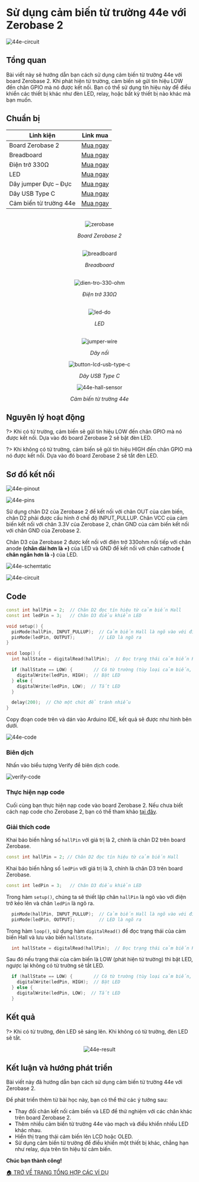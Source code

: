 <br>
<br>
<br>

# Sử dụng cảm biến từ trường 44e với Zerobase 2

![44e-circuit](https://cdn.chipstack.vn/zerobase2/44e-hall-sensor/44e-circuit.jpg)

## Tổng quan

Bài viết này sẽ hướng dẫn bạn cách sử dụng cảm biến từ trường 44e với board Zerobase 2. Khi phát hiện từ trường, cảm biến sẽ gửi tín hiệu LOW đến chân GPIO mà nó được kết nối. Bạn có thể sử dụng tín hiệu này để điều khiển các thiết bị khác như đèn LED, relay, hoặc bất kỳ thiết bị nào khác mà bạn muốn.

## Chuẩn bị

| Linh kiện |  Link mua |
| --- | --- |
| Board Zerobase 2 |[Mua ngay](https://chipstack.vn/san-pham/zerobase-2/) |
| Breadboard |[Mua ngay](https://chipstack.vn/san-pham/breadboard-830-lo/) |
| Điện trở 330Ω |[Mua ngay](https://chipstack.vn/san-pham/dien-tro-1-4w-1/) |
| LED |[Mua ngay](https://chipstack.vn/san-pham/led-5mm-vo-mau/) |
| Dây jumper Đực – Đực | [Mua ngay](https://chipstack.vn/san-pham/day-jumper-duc-duc/) |
| Dây USB Type C |[Mua ngay](https://chipstack.vn/san-pham/day-usb-type-c-1m/) |
| Cảm biến từ trường 44e | [Mua ngay](https://chipstack.vn/san-pham/cam-bien-hall-44e/) |

<br>

<div align="center">
    <img src="https://cdn.chipstack.vn/default/zerobase2-overview.png" alt="zerobase">
    <p><em>Board Zerobase 2</em></p>
</div>

<br>

<div align="center">
    <img src="https://cdn.chipstack.vn/default/breadboard.png" alt="breadboard">
    <p><em>Breadboard</em></p>
</div>

<br>

<div align="center">
    <img src="https://cdn.chipstack.vn/default/dien-tro-330-ohm.png" alt="dien-tro-330-ohm">
    <p><em>Điện trở 330Ω</em></p>
</div>

<br>

<div align="center">
    <img src="https://cdn.chipstack.vn/default/led-do.png" alt="led-do">
    <p><em>LED</em></p>
</div>

<br>

<div align="center">
    <img src="https://cdn.chipstack.vn/default/jumper-wire.png" alt="jumper-wire">
    <p><em>Dây nối</em></p>
</div>

<div align="center">
    <img src="https://cdn.chipstack.vn/default/usb-type-c.jpg" alt="button-lcd-usb-type-c">
    <p><em>Dây USB Type C</em></p>
</div>

<div align="center">
    <img src="https://cdn.chipstack.vn/zerobase2/44e-hall-sensor/44e.jpg" alt="44e-hall-sensor">
    <p><em>Cảm biến từ trường 44e</em></p>
</div>

## Nguyên lý hoạt động

?> Khi có từ trường, cảm biến sẽ gửi tín hiệu LOW đến chân GPIO mà nó được kết nối. Dựa vào đó board Zerobase 2 sẽ bật đèn LED.

?> Khi không có từ trường, cảm biến sẽ gửi tín hiệu HIGH đến chân GPIO mà nó được kết nối. Dựa vào đó board Zerobase 2 sẽ tắt đèn LED.

## Sơ đồ kết nối

![44e-pinout](https://cdn.chipstack.vn/zerobase2/44e-hall-sensor/pinout-44e.jpg)

![44e-pins](https://cdn.chipstack.vn/zerobase2/44e-hall-sensor/44e-pins.png)

Sử dụng chân D2 của Zerobase 2 để kết nối với chân OUT của cảm biến, chân D2 phải được cấu hình ở chế độ INPUT_PULLUP. Chân VCC của cảm biến kết nối với chân 3.3V của Zerobase 2, chân GND của cảm biến kết nối với chân GND của Zerobase 2.

Chân D3 của Zerobase 2 được kết nối với điện trở 330ohm nối tiếp với chân anode **(chân dài hơn là +)** của LED và GND để kết nối với chân cathode **( chân ngắn hơn là -)** của LED.

![44e-schemtatic](https://cdn.chipstack.vn/zerobase2/44e-hall-sensor/44e-schemtatic.png)

![44e-circuit](https://cdn.chipstack.vn/zerobase2/44e-hall-sensor/44e-circuit.jpg)

## Code

```cpp
const int hallPin = 2;  // Chân D2 đọc tín hiệu từ cảm biến Hall
const int ledPin = 3;   // Chân D3 điều khiển LED

void setup() {
  pinMode(hallPin, INPUT_PULLUP);  // Cảm biến Hall là ngõ vào với điện trở kéo lên
  pinMode(ledPin, OUTPUT);         // LED là ngõ ra
}

void loop() {
  int hallState = digitalRead(hallPin);  // Đọc trạng thái cảm biến Hall

  if (hallState == LOW) {        // Có từ trường (tùy loại cảm biến, có thể là LOW)
    digitalWrite(ledPin, HIGH);  // Bật LED
  } else {
    digitalWrite(ledPin, LOW);  // Tắt LED
  }

  delay(200);  // Chờ một chút để tránh nhiễu
}
```

Copy đoạn code trên và dán vào Arduino IDE, kết quả sẽ được như hình bên dưới.

![44e-code](https://cdn.chipstack.vn/zerobase2/44e-hall-sensor/44e-code.png)

### Biên dịch

Nhấn vào biểu tượng Verify để biên dịch code.

![verify-code](https://cdn.chipstack.vn/default/verify-code.png "verify-code]")

### Thực hiện nạp code
Cuối cùng bạn thực hiện nạp code vào board Zerobase 2. Nếu chưa biết cách nạp code cho Zerobase 2, bạn có thể tham khảo [tại đây](https://zerobase.chipstack.vn/#/vi/zerobase-2/quickstart).

### Giải thích code

Khai báo biến hằng số `hallPin` với giá trị là 2, chính là chân D2 trên board Zerobase.

```cpp
const int hallPin = 2; // Chân D2 đọc tín hiệu từ cảm biến Hall
```

Khai báo biến hằng số `ledPin` với giá trị là 3, chính là chân D3 trên board Zerobase.

```cpp
const int ledPin = 3;   // Chân D3 điều khiển LED
```

Trong hàm `setup()`, chúng ta sẽ thiết lập chân `hallPin` là ngõ vào với điện trở kéo lên và chân `ledPin` là ngõ ra.

```cpp
  pinMode(hallPin, INPUT_PULLUP);  // Cảm biến Hall là ngõ vào với điện trở kéo lên
  pinMode(ledPin, OUTPUT);         // LED là ngõ ra
```

Trong hàm `loop()`, sử dụng hàm `digitalRead()` để đọc trạng thái của cảm biến Hall và lưu vào biến `hallState`.

```cpp
  int hallState = digitalRead(hallPin);  // Đọc trạng thái cảm biến Hall
```

Sau đó nếu trạng thái của cảm biến là LOW (phát hiện từ trường) thì bật LED, ngược lại không có từ trường sẽ tắt LED.

```cpp
  if (hallState == LOW) {        // Có từ trường (tùy loại cảm biến, có thể là LOW)
    digitalWrite(ledPin, HIGH);  // Bật LED
  } else {
    digitalWrite(ledPin, LOW);  // Tắt LED
  }
```

## Kết quả

?> Khi có từ trường, đèn LED sẽ sáng lên. Khi không có từ trường, đèn LED sẽ tắt.

<p align="center">
  <img src="https://cdn.chipstack.vn/zerobase2/44e-hall-sensor/44e-result.gif" alt="44e-result">
</p>

## Kết luận và hướng phát triển

Bài viết này đã hướng dẫn bạn cách sử dụng cảm biến từ trường 44e với Zerobase 2.

Để phát triển thêm từ bài học này, bạn có thể thử các ý tưởng sau:

- Thay đổi chân kết nối cảm biến và LED để thử nghiệm với các chân khác trên board Zerobase 2.
- Thêm nhiều cảm biến từ trường 44e vào mạch và điều khiển nhiều LED khác nhau.
- Hiển thị trạng thái cảm biến lên LCD hoặc OLED.
- Sử dụng cảm biến từ trường để điều khiển một thiết bị khác, chẳng hạn như relay, dựa trên tín hiệu từ cảm biến.

**Chúc bạn thành công!**

[🏠 TRỞ VỀ TRANG TỔNG HỢP CÁC VÍ DỤ](vi/zerobase-2/examples.md)





